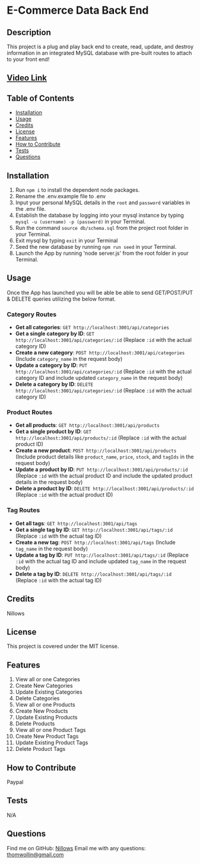 
# E-Commerce Data Back End

## Description 
This project is a plug and play back end to create, read, update, and destroy information in an integrated MySQL database with pre-built routes to attach to your front end!

## [Video Link](https://streamable.com/ktu8uh)

## Table of Contents
- [Installation](#installation)
- [Usage](#usage)
- [Credits](#credits)
- [License](#license)
- [Features](#features)
- [How to Contribute](#how-to-contribute)
- [Tests](#tests)
- [Questions](#questions)

## Installation
1. Run `npm i` to install the dependent node packages.
2. Rename the .env.example file to .env
3. Input your personal MySQL details in the `root` and `password` variables in the .env file.
4. Establish the database by logging into your mysql instance by typing `mysql -u (username) -p (password)` in your Terminal.
5. Run the command `source db/schema.sql` from the project root folder in your Terminal.
6. Exit mysql by typing `exit` in your Terminal
7. Seed the new database by running `npm run seed` in your Terminal.
8. Launch the App by running 'node server.js' from the root folder in your Terminal.

## Usage 
Once the App has launched you will be able be able to send GET/POST/PUT & DELETE queries utilizing the below format.

### Category Routes
- **Get all categories**: `GET http://localhost:3001/api/categories`
- **Get a single category by ID**: `GET http://localhost:3001/api/categories/:id` (Replace `:id` with the actual category ID)
- **Create a new category**: `POST http://localhost:3001/api/categories` (Include `category_name` in the request body)
- **Update a category by ID**: `PUT http://localhost:3001/api/categories/:id` (Replace `:id` with the actual category ID and include updated `category_name` in the request body)
- **Delete a category by ID**: `DELETE http://localhost:3001/api/categories/:id` (Replace `:id` with the actual category ID)

### Product Routes
- **Get all products**: `GET http://localhost:3001/api/products`
- **Get a single product by ID**: `GET http://localhost:3001/api/products/:id` (Replace `:id` with the actual product ID)
- **Create a new product**: `POST http://localhost:3001/api/products` (Include product details like `product_name`, `price`, `stock`, and `tagIds` in the request body)
- **Update a product by ID**: `PUT http://localhost:3001/api/products/:id` (Replace `:id` with the actual product ID and include the updated product details in the request body)
- **Delete a product by ID**: `DELETE http://localhost:3001/api/products/:id` (Replace `:id` with the actual product ID)

### Tag Routes
- **Get all tags**: `GET http://localhost:3001/api/tags`
- **Get a single tag by ID**: `GET http://localhost:3001/api/tags/:id` (Replace `:id` with the actual tag ID)
- **Create a new tag**: `POST http://localhost:3001/api/tags` (Include `tag_name` in the request body)
- **Update a tag by ID**: `PUT http://localhost:3001/api/tags/:id` (Replace `:id` with the actual tag ID and include updated `tag_name` in the request body)
- **Delete a tag by ID**: `DELETE http://localhost:3001/api/tags/:id` (Replace `:id` with the actual tag ID)


## Credits
Nillows

## License
This project is covered under the MIT license.

## Features
1. View all or one Categories
2. Create New Categories
3. Update Existing Categories
4. Delete Categories
5. View all or one Products
6. Create New Products
7. Update Existing Products
8. Delete Products
9. View all or one Product Tags
10. Create New Product Tags
11. Update Existing Product Tags
12. Delete Product Tags
   

## How to Contribute
Paypal

## Tests
N/A

## Questions
Find me on GitHub: [Nillows](https://github.com/Nillows)
Email me with any questions: thomwollin@gmail.com
